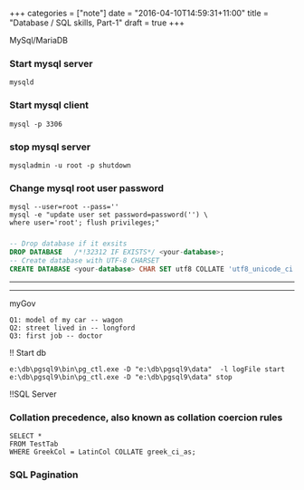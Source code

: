 +++
categories = ["note"]
date = "2016-04-10T14:59:31+11:00"
title = "Database / SQL skills, Part-1"
draft = true
+++


MySql/MariaDB

### Start mysql server
```
mysqld
```

### Start mysql client 
```
mysql -p 3306
```

### stop mysql server
```
mysqladmin -u root -p shutdown
```

### Change mysql root user password
```
mysql --user=root --pass='' 
mysql -e "update user set password=password('') \
where user='root'; flush privileges;"
```

###
```sql
-- Drop database if it exsits
DROP DATABASE   /*!32312 IF EXISTS*/ <your-database>;
-- Create database with UTF-8 CHARSET 
CREATE DATABASE <your-database> CHAR SET utf8 COLLATE 'utf8_unicode_ci';

```

---
---
myGov

```
Q1: model of my car -- wagon
Q2: street lived in -- longford
Q3: first job -- doctor
```


!! Start db
```
e:\db\pgsql9\bin\pg_ctl.exe -D "e:\db\pgsql9\data"  -l logFile start
e:\db\pgsql9\bin\pg_ctl.exe -D "e:\db\pgsql9\data" stop
```

!!SQL Server
### Collation precedence, also known as collation coercion rules
```
SELECT * 
FROM TestTab 
WHERE GreekCol = LatinCol COLLATE greek_ci_as;
```
### SQL Pagination